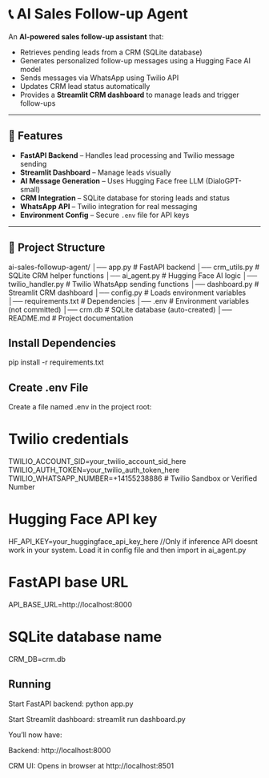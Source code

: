 # 📞 AI Sales Follow-up Agent

An **AI-powered sales follow-up assistant** that:
- Retrieves pending leads from a CRM (SQLite database)
- Generates personalized follow-up messages using a Hugging Face AI model
- Sends messages via WhatsApp using Twilio API
- Updates CRM lead status automatically
- Provides a **Streamlit CRM dashboard** to manage leads and trigger follow-ups

---

## 🚀 Features
- **FastAPI Backend** – Handles lead processing and Twilio message sending
- **Streamlit Dashboard** – Manage leads visually
- **AI Message Generation** – Uses Hugging Face free LLM (DialoGPT-small)
- **CRM Integration** – SQLite database for storing leads and status
- **WhatsApp API** – Twilio integration for real messaging
- **Environment Config** – Secure `.env` file for API keys

---

## 📂 Project Structure
ai-sales-followup-agent/
│── app.py # FastAPI backend
│── crm_utils.py # SQLite CRM helper functions
│── ai_agent.py # Hugging Face AI logic
│── twilio_handler.py # Twilio WhatsApp sending functions
│── dashboard.py # Streamlit CRM dashboard
│── config.py # Loads environment variables
│── requirements.txt # Dependencies
│── .env # Environment variables (not committed)
│── crm.db # SQLite database (auto-created)
│── README.md # Project documentation

##  Install Dependencies
pip install -r requirements.txt

## Create .env File
Create a file named .env in the project root:
# Twilio credentials
TWILIO_ACCOUNT_SID=your_twilio_account_sid_here
TWILIO_AUTH_TOKEN=your_twilio_auth_token_here
TWILIO_WHATSAPP_NUMBER=+14155238886  # Twilio Sandbox or Verified Number

# Hugging Face API key
HF_API_KEY=your_huggingface_api_key_here  //Only if inference API doesnt work in your system. Load it in config file and then import in ai_agent.py

# FastAPI base URL
API_BASE_URL=http://localhost:8000

# SQLite database name
CRM_DB=crm.db

## Running
Start FastAPI backend:
python app.py

Start Streamlit dashboard:
streamlit run dashboard.py

You’ll now have:

Backend: http://localhost:8000

CRM UI: Opens in browser at http://localhost:8501
